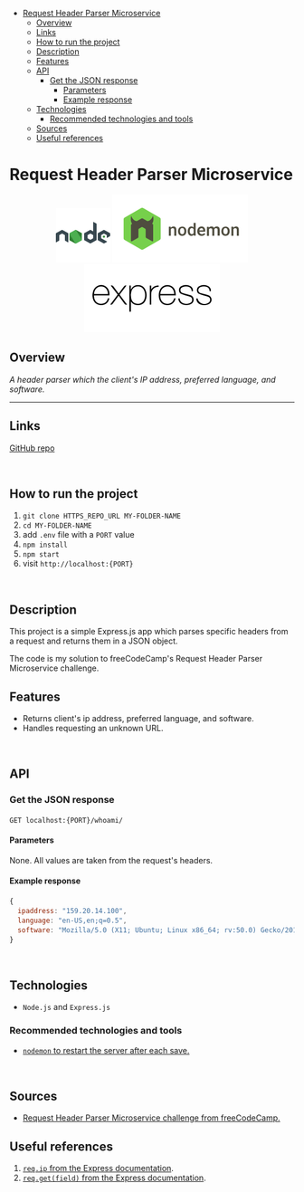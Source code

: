 - [Request Header Parser Microservice](#request-header-parser-microservice)
  - [Overview](#overview)
  - [Links](#links)
  - [How to run the project](#how-to-run-the-project)
  - [Description](#description)
  - [Features](#features)
  - [API](#api)
    - [Get the JSON response](#get-the-json-response)
      - [Parameters](#parameters)
      - [Example response](#example-response)
  - [Technologies](#technologies)
    - [Recommended technologies and tools](#recommended-technologies-and-tools)
  - [Sources](#sources)
  - [Useful references](#useful-references)

# Request Header Parser Microservice

<div align="center">
  <img src="./src/img/logo-nodejs.svg">
  <img src="./src/img/logo-nodemon.svg">
  <img src="./src/img/logo-expressjs.svg">
</div>

## Overview

_A header parser which the client's IP address, preferred language, and software._

<!-- ![Security Headers](https://img.shields.io/security-headers?url=https%3A%2F%2Fadf.dev) -->

<hr />

## Links

<p>
<a href="https://github.com/AngeliqueDF/request-header-parser-challenge">GitHub repo</a>
</p>

<br />

## How to run the project

1. `git clone HTTPS_REPO_URL MY-FOLDER-NAME`
2. `cd MY-FOLDER-NAME`
3. add `.env` file with a `PORT` value
4. `npm install`
5. `npm start`
6. visit `http://localhost:{PORT}`

<br />

## Description

This project is a simple Express.js app which parses specific headers from a request and returns them in a JSON object.

The code is my solution to freeCodeCamp's Request Header Parser Microservice challenge.

## Features

- Returns client's ip address, preferred language, and software.
- Handles requesting an unknown URL.

<br />

## API

### Get the JSON response

`GET localhost:{PORT}/whoami/`

#### Parameters

None. All values are taken from the request's headers.

#### Example response

```javascript
{
  ipaddress: "159.20.14.100",
  language: "en-US,en;q=0.5",
  software: "Mozilla/5.0 (X11; Ubuntu; Linux x86_64; rv:50.0) Gecko/20100101 Firefox/50.0"
}
```

<br />

## Technologies

- `Node.js` and `Express.js`
<!--

## How I built this project

gist -->

### Recommended technologies and tools

- [`nodemon` to restart the server after each save.](https://www.npmjs.com/package/nodemon)

<br />

## Sources

- [Request Header Parser Microservice challenge from freeCodeCamp.](https://www.freecodecamp.org/learn/back-end-development-and-apis/back-end-development-and-apis-projects/request-header-parser-microservice)

## Useful references

1. [`req.ip` from the Express documentation](http://expressjs.com/en/4x/api.html#req.ip).
2. [`req.get(field)` from the Express documentation](http://expressjs.com/en/4x/api.html#req.get).
